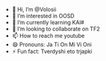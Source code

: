 - 👋 Hi, I’m @Volosii
- 👀 I’m interested in OOSD
- 🌱 I’m currently learning KAl#
- 💞️ I’m looking to collaborate on TF2
- 📫 How to reach me youtube
- 😄 Pronouns: Ja Ti On Mi Vi Oni
- ⚡ Fun fact: Tverdyshi eto trjapki

<!---
Volosii/Volosii is a ✨ special ✨ repository because its `README.md` (this file) appears on your GitHub profile.
You can click the Preview link to take a look at your changes.
--->
